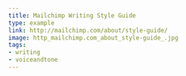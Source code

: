 ```yaml
---
title: Mailchimp Writing Style Guide
type: example
link: http://mailchimp.com/about/style-guide/
image: http_mailchimp.com_about_style-guide_.jpg
tags:
- writing
- voiceandtone
---
```


